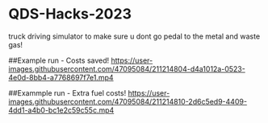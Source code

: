 # QDS-Hacks-2023

truck driving simulator to make sure u dont go pedal to the metal and waste gas!

##Example run - Costs saved!
https://user-images.githubusercontent.com/47095084/211214804-d4a1012a-0523-4e0d-8bb4-a7768697f7e1.mp4

##Exammple run - Extra fuel costs!
https://user-images.githubusercontent.com/47095084/211214810-2d6c5ed9-4409-4dd1-a4b0-bc1e2c59c55c.mp4

